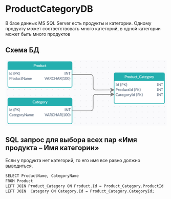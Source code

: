# ProductCategoryDB
В базе данных MS SQL Server есть продукты и категории. Одному продукту может соответствовать много категорий, в одной категории может быть много продуктов

## Схема БД
![alt text](https://github.com/DimaKhryachkov/ProductCategoryDB/blob/ebb89d03a8b0955d35e51e4257c0cd4c670e158a/%D0%A1%D1%85%D0%B5%D0%BC%D0%B0.PNG)

## SQL запрос для выбора всех пар «Имя продукта – Имя категории» 
Если у продукта нет категорий, то его имя все равно должно выводиться.

    SELECT ProductName, CategoryName
    FROM Product
    LEFT JOIN Product_Category ON Product.Id = Product_Category.ProductId
    LEFT JOIN  Category ON Category.Id = Product_Category.CategoryId;
